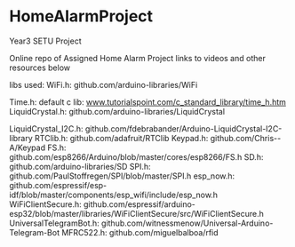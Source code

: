 # HomeAlarmProject
Year3 SETU Project

Online repo of Assigned Home Alarm Project
links to videos and other resources below

libs used:
WiFi.h: github.com/arduino-libraries/WiFi

Time.h: default c lib: www.tutorialspoint.com/c_standard_library/time_h.htm
LiquidCrystal.h: github.com/arduino-libraries/LiquidCrystal

LiquidCrystal_I2C.h: github.com/fdebrabander/Arduino-LiquidCrystal-I2C-library
RTClib.h: github.com/adafruit/RTClib
Keypad.h: github.com/Chris--A/Keypad
FS.h: github.com/esp8266/Arduino/blob/master/cores/esp8266/FS.h
SD.h: github.com/arduino-libraries/SD
SPI.h: github.com/PaulStoffregen/SPI/blob/master/SPI.h
esp_now.h: github.com/espressif/esp-idf/blob/master/components/esp_wifi/include/esp_now.h
WiFiClientSecure.h: github.com/espressif/arduino-esp32/blob/master/libraries/WiFiClientSecure/src/WiFiClientSecure.h
UniversalTelegramBot.h: github.com/witnessmenow/Universal-Arduino-Telegram-Bot
MFRC522.h: github.com/miguelbalboa/rfid
